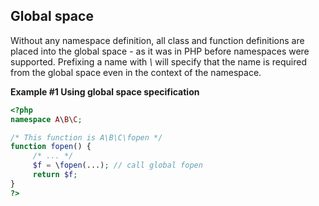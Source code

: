 Global space
------------

Without any namespace definition, all class and function definitions are
placed into the global space - as it was in PHP before namespaces were
supported. Prefixing a name with *\\* will specify that the name is
required from the global space even in the context of the namespace.

**Example \#1 Using global space specification**

``` php
<?php
namespace A\B\C;

/* This function is A\B\C\fopen */
function fopen() { 
     /* ... */
     $f = \fopen(...); // call global fopen
     return $f;
} 
?>
```

